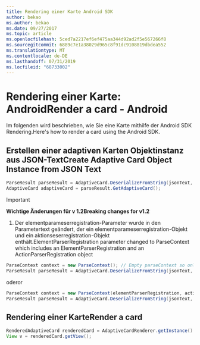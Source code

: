 ```yaml
---
title: Rendering einer Karte Android SDK
author: bekao
ms.author: bekao
ms.date: 09/27/2017
ms.topic: article
ms.openlocfilehash: 5ced7a2217ef6ef475aa344d92ad2f5e567266f8
ms.sourcegitcommit: 6889c7e1a38029d965c8f91dc9108819dbdea552
ms.translationtype: MT
ms.contentlocale: de-DE
ms.lasthandoff: 07/31/2019
ms.locfileid: "68733002"
---
```

# <a name="render-a-card---android"></a><span data-ttu-id="314d1-102">Rendering einer Karte: Android</span><span class="sxs-lookup"><span data-stu-id="314d1-102">Render a card - Android</span></span>

<span data-ttu-id="314d1-103">Im folgenden wird beschrieben, wie Sie eine Karte mithilfe der Android SDK Rendering.</span><span class="sxs-lookup"><span data-stu-id="314d1-103">Here's how to render a card using the Android SDK.</span></span>

## <a name="create-adaptive-card-object-instance-from-json-text"></a><span data-ttu-id="314d1-104">Erstellen einer adaptiven Karten Objektinstanz aus JSON-Text</span><span class="sxs-lookup"><span data-stu-id="314d1-104">Create Adaptive Card Object Instance from JSON Text</span></span>

```java
ParseResult parseResult = AdaptiveCard.DeserializeFromString(jsonText, AdaptiveCardRenderer.VERSION, elementParserRegistration);
AdaptiveCard adaptiveCard = parseResult.GetAdaptiveCard();
```
> [!IMPORTANT]
> <span data-ttu-id="314d1-105">**Wichtige Änderungen für v 1.2**</span><span class="sxs-lookup"><span data-stu-id="314d1-105">**Breaking changes for v1.2**</span></span>
> 

1. <span data-ttu-id="314d1-106">Der elementparameserregistration-Parameter wurde in den Parametertext geändert, der ein elementparameserregistration-Objekt und ein aktionseserregistration-Objekt enthält.</span><span class="sxs-lookup"><span data-stu-id="314d1-106">ElementParserRegistration parameter changed to ParseContext which includes an ElementParserRegistration and an ActionParserRegistration object</span></span>

```java
ParseContext context = new ParseContext(); // Empty parseContext so only known elements up to v1.2 will be parsed
ParseResult parseResult = AdaptiveCard.DeserializeFromString(jsonText, AdaptiveCardRenderer.VERSION, context);
```

<span data-ttu-id="314d1-107">oder</span><span class="sxs-lookup"><span data-stu-id="314d1-107">or</span></span>

```java
ParseContext context = new ParseContext(elementParserRegistration, actionParserRegistration);
ParseResult parseResult = AdaptiveCard.DeserializeFromString(jsonText, AdaptiveCardRenderer.VERSION, context);
```

## <a name="render-a-card"></a><span data-ttu-id="314d1-108">Rendering einer Karte</span><span class="sxs-lookup"><span data-stu-id="314d1-108">Render a card</span></span>

```java
RenderedAdaptiveCard renderedCard = AdaptiveCardRenderer.getInstance().render(context, fragmentManager, adaptiveCard, cardActionHandler, hostConfig);
View v = renderedCard.getView();
```
